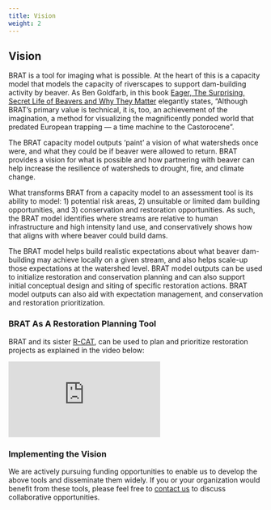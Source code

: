 ```yaml
---
title: Vision
weight: 2
---
```


## Vision

BRAT is a tool for imaging what is possible. At the heart of this is a capacity model that models the capacity of riverscapes to support dam-building activity by beaver. As Ben Goldfarb, in this book [Eager, The Surprising, Secret Life of Beavers and Why They Matter](https://www.amazon.com/Eager-Surprising-Secret-Beavers-Matter/dp/160358739X) elegantly states, “Although BRAT’s primary value is technical, it is, too, an achievement of the imagination, a method for visualizing the magnificently ponded world that predated European trapping — a time machine to the Castorocene”.

The BRAT capacity model outputs ‘paint’ a vision of what watersheds once were, and what they could be if beaver were allowed to return. BRAT provides a vision for what is possible and how partnering with beaver can help increase the resilience of watersheds to drought, fire, and climate change.

What transforms BRAT from a capacity model to an assessment tool is its ability to model: 1) potential risk areas, 2) unsuitable or limited dam building opportunities, and 3) conservation and restoration opportunities. As such, the BRAT model identifies where streams are relative to human infrastructure and high intensity land use, and conservatively shows how that aligns with where beaver could build dams.

The BRAT model helps build realistic expectations about what beaver dam-building may achieve locally on a given stream, and also helps scale-up those expectations at the watershed level. BRAT model outputs can be used to initialize restoration and conservation planning and can also support initial conceptual design and siting of specific restoration actions. BRAT model outputs can also aid with expectation management, and conservation and restoration prioritization.

### BRAT As A Restoration Planning Tool

BRAT and its sister [R-CAT](http://rcat.riverscapes.xyz/), can be used to plan and prioritize restoration projects as explained in the video below:

<div class="responsive-embed">
<iframe src="https://www.youtube.com/embed/e28Ix-08PdM" frameborder="0" allowfullscreen></iframe>
</div>

### Implementing the Vision

We are actively pursuing funding opportunities to enable us to develop the above tools and disseminate them widely.  If you or your organization would benefit from these tools, please feel free to [contact us](http://www.joewheaton.org/contact.html) to discuss collaborative opportunities.

